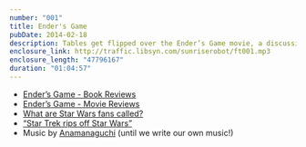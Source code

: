 ```yaml
---
number: "001"
title: Ender's Game
pubDate: 2014-02-18
description: Tables get flipped over the Ender’s Game movie, a discussion follows about the past and future of Star Wars, while the Star Trek reboot gets compared to Star Wars.
enclosure_link: http://traffic.libsyn.com/sunriserobot/ft001.mp3
enclosure_length: "47796167"
duration: "01:04:57"
---
```



- [Ender’s Game - Book Reviews](http://www.goodreads.com/book/show/375802.Ender_s_Game)
- [Ender’s Game - Movie Reviews](http://www.rottentomatoes.com/m/enders-game/)
- [What are Star Wars fans called?](http://answers.yahoo.com/question/index?qid=20121203143859AAPBNjo)
- [“Star Trek rips off Star Wars”](http://www.youtube.com/watch?v=yd0j97RhZUQ)
- Music by [Anamanaguchi](http://freemusicarchive.org/music/Anamanaguchi/Power_Supply/) (until we write our own music!)
